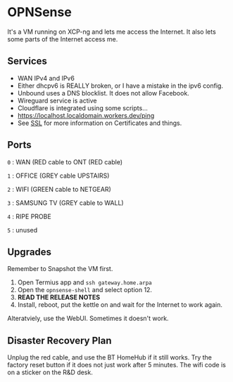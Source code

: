 # OPNSense 

It's a VM running on XCP-ng and lets me access the Internet. It also lets some parts of the Internet access me.

## Services

 - WAN IPv4 and IPv6
 - Either dhcpv6 is REALLY broken, or I have a mistake in the ipv6 config.
 - Unbound uses a DNS blocklist. It does not allow Facebook.
 - Wireguard service is active
 - Cloudflare is integrated using some scripts...
 - https://localhost.localdomain.workers.dev/ping
 - See [SSL](security/ssl.md) for more information on Certificates and things.

## Ports

`0`
: WAN (RED cable to ONT (RED cable)

`1`
: OFFICE (GREY cable UPSTAIRS)

`2`
: WIFI (GREEN cable to NETGEAR)

`3`
: SAMSUNG TV (GREY cable to WALL)

`4`
: RIPE PROBE

`5`
: unused

## Upgrades

Remember to Snapshot the VM first.

1. Open Termius app and `ssh gateway.home.arpa`
2. Open the `opnsense-shell` and select option 12.
3. **READ THE RELEASE NOTES**
4. Install, reboot, put the kettle on and wait for the Internet to work again.

Alteratviely, use the WebUI. Sometimes it doesn't work.

## Disaster Recovery Plan

Unplug the red cable, and use the BT HomeHub if it still works. 
Try the factory reset button if it does not just work after 5 minutes.
The wifi code is on a sticker on the R&D desk.